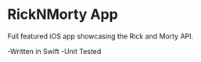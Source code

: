# RickNMorty App

Full featured iOS app showcasing the Rick and Morty API.

-Written in Swift
-Unit Tested
